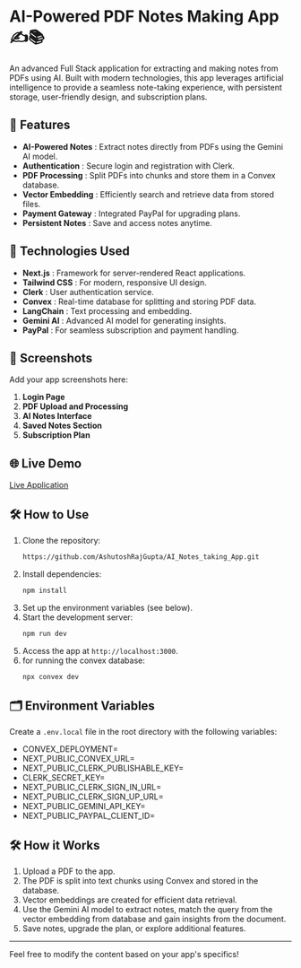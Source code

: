 # AI-Powered PDF Notes Making App ✍️📚

An advanced Full Stack application for extracting and making notes from PDFs using AI. Built with modern technologies, this app leverages artificial intelligence to provide a seamless note-taking experience, with persistent storage, user-friendly design, and subscription plans.

## 🌟 Features

- **AI-Powered Notes** : Extract notes directly from PDFs using the Gemini AI model.
- **Authentication** : Secure login and registration with Clerk.
- **PDF Processing** : Split PDFs into chunks and store them in a Convex database.
- **Vector Embedding** : Efficiently search and retrieve data from stored files.
- **Payment Gateway** : Integrated PayPal for upgrading plans.
- **Persistent Notes** : Save and access notes anytime.

## 🚀 Technologies Used

- **Next.js** : Framework for server-rendered React applications.
- **Tailwind CSS** : For modern, responsive UI design.
- **Clerk** : User authentication service.
- **Convex** : Real-time database for splitting and storing PDF data.
- **LangChain** : Text processing and embedding.
- **Gemini AI** : Advanced AI model for generating insights.
- **PayPal** : For seamless subscription and payment handling.

## 📸 Screenshots

Add your app screenshots here:

1. **Login Page**
2. **PDF Upload and Processing**
3. **AI Notes Interface**
4. **Saved Notes Section**
5. **Subscription Plan**

## 🌐 Live Demo

[Live Application](https://ai-notes-taking-app.vercel.app/)

## 🛠️ How to Use

1. Clone the repository:
   ```bash
   https://github.com/AshutoshRajGupta/AI_Notes_taking_App.git
   ```
2. Install dependencies:
   ```bash
   npm install
   ```
3. Set up the environment variables (see below).
4. Start the development server:
   ```bash
   npm run dev
   ```
5. Access the app at `http://localhost:3000`.
6. for running the convex database:
   ```bash
   npx convex dev
   ```

## 🗂️ Environment Variables

Create a `.env.local` file in the root directory with the following variables:

- CONVEX_DEPLOYMENT=
- NEXT_PUBLIC_CONVEX_URL=
- NEXT_PUBLIC_CLERK_PUBLISHABLE_KEY=
- CLERK_SECRET_KEY=
- NEXT_PUBLIC_CLERK_SIGN_IN_URL=
- NEXT_PUBLIC_CLERK_SIGN_UP_URL=
- NEXT_PUBLIC_GEMINI_API_KEY=
- NEXT_PUBLIC_PAYPAL_CLIENT_ID=

## 🛠️ How it Works

1. Upload a PDF to the app.
2. The PDF is split into text chunks using Convex and stored in the database.
3. Vector embeddings are created for efficient data retrieval.
4. Use the Gemini AI model to extract notes, match the query from the vector embedding from database and gain insights from the document.
5. Save notes, upgrade the plan, or explore additional features.

---

Feel free to modify the content based on your app's specifics!
